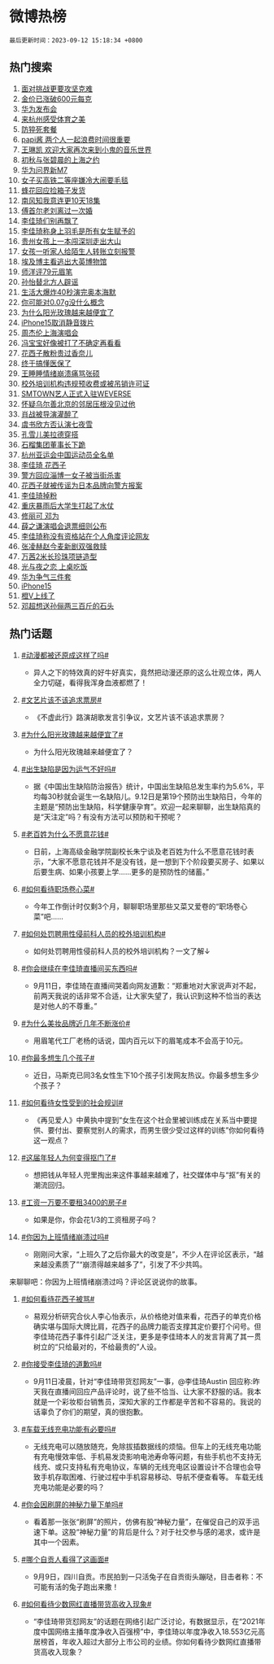 # 微博热榜

`最后更新时间：2023-09-12 15:18:34 +0800`

## 热门搜索

1. [面对挑战更要攻坚克难](https://m.weibo.cn/search?containerid=100103type%3D1%26t%3D10%26q%3D%23%E9%9D%A2%E5%AF%B9%E6%8C%91%E6%88%98%E6%9B%B4%E8%A6%81%E6%94%BB%E5%9D%9A%E5%85%8B%E9%9A%BE%23&stream_entry_id=51&isnewpage=1&extparam=seat%3D1%26dgr%3D0%26c_type%3D51%26cate%3D10103%26stream_entry_id%3D51%26pos%3D0%26filter_type%3Drealtimehot%26display_time%3D1694503113%26pre_seqid%3D169450311317306469176)
1. [金价已涨破600元每克](https://m.weibo.cn/search?containerid=100103type%3D1%26t%3D10%26q%3D%23%E9%87%91%E4%BB%B7%E5%B7%B2%E6%B6%A8%E7%A0%B4600%E5%85%83%E6%AF%8F%E5%85%8B%23&stream_entry_id=31&isnewpage=1&extparam=seat%3D1%26dgr%3D0%26pos%3D0%26band_rank%3D1%26stream_entry_id%3D31%26lcate%3D5001%26filter_type%3Drealtimehot%26c_type%3D31%26q%3D%2523%25E9%2587%2591%25E4%25BB%25B7%25E5%25B7%25B2%25E6%25B6%25A8%25E7%25A0%25B4600%25E5%2585%2583%25E6%25AF%258F%25E5%2585%258B%2523%26flag%3D1%26cate%3D5001%26realpos%3D1%26display_time%3D1694503113%26pre_seqid%3D169450311317306469176)
1. [华为发布会](https://m.weibo.cn/search?containerid=100103type%3D1%26t%3D10%26q%3D%E5%8D%8E%E4%B8%BA%E5%8F%91%E5%B8%83%E4%BC%9A&stream_entry_id=31&isnewpage=1&extparam=seat%3D1%26dgr%3D0%26pos%3D1%26band_rank%3D2%26stream_entry_id%3D31%26lcate%3D5001%26filter_type%3Drealtimehot%26c_type%3D31%26q%3D%25E5%258D%258E%25E4%25B8%25BA%25E5%258F%2591%25E5%25B8%2583%25E4%25BC%259A%26flag%3D1%26cate%3D5001%26realpos%3D2%26display_time%3D1694503113%26pre_seqid%3D169450311317306469176)
1. [来杭州感受体育之美](https://m.weibo.cn/search?containerid=100103type%3D1%26t%3D10%26q%3D%23%E6%9D%A5%E6%9D%AD%E5%B7%9E%E6%84%9F%E5%8F%97%E4%BD%93%E8%82%B2%E4%B9%8B%E7%BE%8E%23&stream_entry_id=31&isnewpage=1&extparam=seat%3D1%26dgr%3D0%26pos%3D2%26band_rank%3D3%26stream_entry_id%3D31%26lcate%3D5001%26filter_type%3Drealtimehot%26c_type%3D31%26q%3D%2523%25E6%259D%25A5%25E6%259D%25AD%25E5%25B7%259E%25E6%2584%259F%25E5%258F%2597%25E4%25BD%2593%25E8%2582%25B2%25E4%25B9%258B%25E7%25BE%258E%2523%26flag%3D0%26cate%3D5001%26realpos%3D3%26display_time%3D1694503113%26pre_seqid%3D169450311317306469176)
1. [防猝死套餐](https://m.weibo.cn/search?containerid=100103type%3D1%26t%3D10%26q%3D%E9%98%B2%E7%8C%9D%E6%AD%BB%E5%A5%97%E9%A4%90&stream_entry_id=31&isnewpage=1&extparam=seat%3D1%26dgr%3D0%26pos%3D3%26band_rank%3D4%26stream_entry_id%3D31%26lcate%3D5001%26filter_type%3Drealtimehot%26c_type%3D31%26q%3D%25E9%2598%25B2%25E7%258C%259D%25E6%25AD%25BB%25E5%25A5%2597%25E9%25A4%2590%26flag%3D16%26cate%3D5001%26realpos%3D4%26display_time%3D1694503113%26pre_seqid%3D169450311317306469176)
1. [papi酱 两个人一起浪费时间很重要](https://m.weibo.cn/search?containerid=100103type%3D1%26t%3D10%26q%3Dpapi%E9%85%B1+%E4%B8%A4%E4%B8%AA%E4%BA%BA%E4%B8%80%E8%B5%B7%E6%B5%AA%E8%B4%B9%E6%97%B6%E9%97%B4%E5%BE%88%E9%87%8D%E8%A6%81&stream_entry_id=31&isnewpage=1&extparam=seat%3D1%26dgr%3D0%26pos%3D4%26band_rank%3D5%26stream_entry_id%3D31%26lcate%3D5001%26filter_type%3Drealtimehot%26c_type%3D31%26q%3Dpapi%25E9%2585%25B1%2520%25E4%25B8%25A4%25E4%25B8%25AA%25E4%25BA%25BA%25E4%25B8%2580%25E8%25B5%25B7%25E6%25B5%25AA%25E8%25B4%25B9%25E6%2597%25B6%25E9%2597%25B4%25E5%25BE%2588%25E9%2587%258D%25E8%25A6%2581%26flag%3D1%26cate%3D5001%26realpos%3D5%26display_time%3D1694503113%26pre_seqid%3D169450311317306469176)
1. [王琳凯 欢迎大家再次来到小鬼的音乐世界](https://m.weibo.cn/search?containerid=100103type%3D1%26t%3D10%26q%3D%E7%8E%8B%E7%90%B3%E5%87%AF+%E6%AC%A2%E8%BF%8E%E5%A4%A7%E5%AE%B6%E5%86%8D%E6%AC%A1%E6%9D%A5%E5%88%B0%E5%B0%8F%E9%AC%BC%E7%9A%84%E9%9F%B3%E4%B9%90%E4%B8%96%E7%95%8C&stream_entry_id=31&isnewpage=1&extparam=seat%3D1%26dgr%3D0%26pos%3D5%26band_rank%3D6%26stream_entry_id%3D31%26lcate%3D5001%26filter_type%3Drealtimehot%26c_type%3D31%26q%3D%25E7%258E%258B%25E7%2590%25B3%25E5%2587%25AF%2520%25E6%25AC%25A2%25E8%25BF%258E%25E5%25A4%25A7%25E5%25AE%25B6%25E5%2586%258D%25E6%25AC%25A1%25E6%259D%25A5%25E5%2588%25B0%25E5%25B0%258F%25E9%25AC%25BC%25E7%259A%2584%25E9%259F%25B3%25E4%25B9%2590%25E4%25B8%2596%25E7%2595%258C%26flag%3D1%26cate%3D5001%26realpos%3D6%26display_time%3D1694503113%26pre_seqid%3D169450311317306469176)
1. [初秋与张碧晨的上海之约](https://m.weibo.cn/search?containerid=100103type%3D1%26t%3D10%26q%3D%23%E5%88%9D%E7%A7%8B%E4%B8%8E%E5%BC%A0%E7%A2%A7%E6%99%A8%E7%9A%84%E4%B8%8A%E6%B5%B7%E4%B9%8B%E7%BA%A6%23&stream_entry_id=31&isnewpage=1&extparam=seat%3D1%26dgr%3D0%26pos%3D6%26band_rank%3D7%26is_ad_pos%3D1%26stream_entry_id%3D31%26lcate%3D5001%26filter_type%3Drealtimehot%26c_type%3D31%26q%3D%2523%25E5%2588%259D%25E7%25A7%258B%25E4%25B8%258E%25E5%25BC%25A0%25E7%25A2%25A7%25E6%2599%25A8%25E7%259A%2584%25E4%25B8%258A%25E6%25B5%25B7%25E4%25B9%258B%25E7%25BA%25A6%2523%26cate%3D5001%26adid%3D203166%26display_time%3D1694503113%26pre_seqid%3D169450311317306469176)
1. [华为问界新M7](https://m.weibo.cn/search?containerid=100103type%3D1%26t%3D10%26q%3D%E5%8D%8E%E4%B8%BA%E9%97%AE%E7%95%8C%E6%96%B0M7&stream_entry_id=31&isnewpage=1&extparam=seat%3D1%26dgr%3D0%26pos%3D7%26band_rank%3D7%26stream_entry_id%3D31%26lcate%3D5001%26filter_type%3Drealtimehot%26c_type%3D31%26q%3D%25E5%258D%258E%25E4%25B8%25BA%25E9%2597%25AE%25E7%2595%258C%25E6%2596%25B0M7%26flag%3D1%26cate%3D5001%26realpos%3D7%26display_time%3D1694503113%26pre_seqid%3D169450311317306469176)
1. [女子买高铁二等座嫌冷大闹要毛毯](https://m.weibo.cn/search?containerid=100103type%3D1%26t%3D10%26q%3D%23%E5%A5%B3%E5%AD%90%E4%B9%B0%E9%AB%98%E9%93%81%E4%BA%8C%E7%AD%89%E5%BA%A7%E5%AB%8C%E5%86%B7%E5%A4%A7%E9%97%B9%E8%A6%81%E6%AF%9B%E6%AF%AF%23&stream_entry_id=31&isnewpage=1&extparam=seat%3D1%26dgr%3D0%26pos%3D8%26band_rank%3D8%26stream_entry_id%3D31%26lcate%3D5001%26filter_type%3Drealtimehot%26c_type%3D31%26q%3D%2523%25E5%25A5%25B3%25E5%25AD%2590%25E4%25B9%25B0%25E9%25AB%2598%25E9%2593%2581%25E4%25BA%258C%25E7%25AD%2589%25E5%25BA%25A7%25E5%25AB%258C%25E5%2586%25B7%25E5%25A4%25A7%25E9%2597%25B9%25E8%25A6%2581%25E6%25AF%259B%25E6%25AF%25AF%2523%26flag%3D0%26cate%3D5001%26realpos%3D8%26display_time%3D1694503113%26pre_seqid%3D169450311317306469176)
1. [蜂花回应捡箱子发货](https://m.weibo.cn/search?containerid=100103type%3D1%26t%3D10%26q%3D%23%E8%9C%82%E8%8A%B1%E5%9B%9E%E5%BA%94%E6%8D%A1%E7%AE%B1%E5%AD%90%E5%8F%91%E8%B4%A7%23&stream_entry_id=31&isnewpage=1&extparam=seat%3D1%26dgr%3D0%26pos%3D9%26band_rank%3D9%26stream_entry_id%3D31%26lcate%3D5001%26filter_type%3Drealtimehot%26c_type%3D31%26q%3D%2523%25E8%259C%2582%25E8%258A%25B1%25E5%259B%259E%25E5%25BA%2594%25E6%258D%25A1%25E7%25AE%25B1%25E5%25AD%2590%25E5%258F%2591%25E8%25B4%25A7%2523%26flag%3D0%26cate%3D5001%26realpos%3D9%26display_time%3D1694503113%26pre_seqid%3D169450311317306469176)
1. [南风知我意连更10天18集](https://m.weibo.cn/search?containerid=100103type%3D1%26t%3D10%26q%3D%23%E5%8D%97%E9%A3%8E%E7%9F%A5%E6%88%91%E6%84%8F%E8%BF%9E%E6%9B%B410%E5%A4%A918%E9%9B%86%23&stream_entry_id=31&isnewpage=1&extparam=seat%3D1%26dgr%3D0%26pos%3D10%26band_rank%3D10%26stream_entry_id%3D31%26lcate%3D5001%26filter_type%3Drealtimehot%26c_type%3D31%26q%3D%2523%25E5%258D%2597%25E9%25A3%258E%25E7%259F%25A5%25E6%2588%2591%25E6%2584%258F%25E8%25BF%259E%25E6%259B%25B410%25E5%25A4%25A918%25E9%259B%2586%2523%26flag%3D1%26cate%3D5001%26realpos%3D10%26display_time%3D1694503113%26pre_seqid%3D169450311317306469176)
1. [傅首尔老刘离过一次婚](https://m.weibo.cn/search?containerid=100103type%3D1%26t%3D10%26q%3D%23%E5%82%85%E9%A6%96%E5%B0%94%E8%80%81%E5%88%98%E7%A6%BB%E8%BF%87%E4%B8%80%E6%AC%A1%E5%A9%9A%23&stream_entry_id=31&isnewpage=1&extparam=seat%3D1%26dgr%3D0%26pos%3D11%26band_rank%3D11%26stream_entry_id%3D31%26lcate%3D5001%26filter_type%3Drealtimehot%26c_type%3D31%26q%3D%2523%25E5%2582%2585%25E9%25A6%2596%25E5%25B0%2594%25E8%2580%2581%25E5%2588%2598%25E7%25A6%25BB%25E8%25BF%2587%25E4%25B8%2580%25E6%25AC%25A1%25E5%25A9%259A%2523%26flag%3D2%26cate%3D5001%26realpos%3D11%26display_time%3D1694503113%26pre_seqid%3D169450311317306469176)
1. [李佳琦们别再飘了](https://m.weibo.cn/search?containerid=100103type%3D1%26t%3D10%26q%3D%23%E6%9D%8E%E4%BD%B3%E7%90%A6%E4%BB%AC%E5%88%AB%E5%86%8D%E9%A3%98%E4%BA%86%23&stream_entry_id=31&isnewpage=1&extparam=seat%3D1%26dgr%3D0%26pos%3D12%26band_rank%3D12%26stream_entry_id%3D31%26lcate%3D5001%26filter_type%3Drealtimehot%26c_type%3D31%26q%3D%2523%25E6%259D%258E%25E4%25BD%25B3%25E7%2590%25A6%25E4%25BB%25AC%25E5%2588%25AB%25E5%2586%258D%25E9%25A3%2598%25E4%25BA%2586%2523%26flag%3D2%26cate%3D5001%26realpos%3D12%26display_time%3D1694503113%26pre_seqid%3D169450311317306469176)
1. [李佳琦称身上羽毛是所有女生赋予的](https://m.weibo.cn/search?containerid=100103type%3D1%26t%3D10%26q%3D%23%E6%9D%8E%E4%BD%B3%E7%90%A6%E7%A7%B0%E8%BA%AB%E4%B8%8A%E7%BE%BD%E6%AF%9B%E6%98%AF%E6%89%80%E6%9C%89%E5%A5%B3%E7%94%9F%E8%B5%8B%E4%BA%88%E7%9A%84%23&stream_entry_id=31&isnewpage=1&extparam=seat%3D1%26dgr%3D0%26pos%3D13%26band_rank%3D13%26stream_entry_id%3D31%26lcate%3D5001%26filter_type%3Drealtimehot%26c_type%3D31%26q%3D%2523%25E6%259D%258E%25E4%25BD%25B3%25E7%2590%25A6%25E7%25A7%25B0%25E8%25BA%25AB%25E4%25B8%258A%25E7%25BE%25BD%25E6%25AF%259B%25E6%2598%25AF%25E6%2589%2580%25E6%259C%2589%25E5%25A5%25B3%25E7%2594%259F%25E8%25B5%258B%25E4%25BA%2588%25E7%259A%2584%2523%26flag%3D0%26cate%3D5001%26realpos%3D13%26display_time%3D1694503113%26pre_seqid%3D169450311317306469176)
1. [贵州女孩上一本闯深圳走出大山](https://m.weibo.cn/search?containerid=100103type%3D1%26t%3D10%26q%3D%23%E8%B4%B5%E5%B7%9E%E5%A5%B3%E5%AD%A9%E4%B8%8A%E4%B8%80%E6%9C%AC%E9%97%AF%E6%B7%B1%E5%9C%B3%E8%B5%B0%E5%87%BA%E5%A4%A7%E5%B1%B1%23&stream_entry_id=31&isnewpage=1&extparam=seat%3D1%26dgr%3D0%26pos%3D14%26band_rank%3D14%26stream_entry_id%3D31%26lcate%3D5001%26filter_type%3Drealtimehot%26c_type%3D31%26q%3D%2523%25E8%25B4%25B5%25E5%25B7%259E%25E5%25A5%25B3%25E5%25AD%25A9%25E4%25B8%258A%25E4%25B8%2580%25E6%259C%25AC%25E9%2597%25AF%25E6%25B7%25B1%25E5%259C%25B3%25E8%25B5%25B0%25E5%2587%25BA%25E5%25A4%25A7%25E5%25B1%25B1%2523%26flag%3D32768%26cate%3D5001%26realpos%3D14%26display_time%3D1694503113%26pre_seqid%3D169450311317306469176)
1. [女孩一听家人给陌生人转账立刻报警](https://m.weibo.cn/search?containerid=100103type%3D1%26t%3D10%26q%3D%23%E5%A5%B3%E5%AD%A9%E4%B8%80%E5%90%AC%E5%AE%B6%E4%BA%BA%E7%BB%99%E9%99%8C%E7%94%9F%E4%BA%BA%E8%BD%AC%E8%B4%A6%E7%AB%8B%E5%88%BB%E6%8A%A5%E8%AD%A6%23&stream_entry_id=31&isnewpage=1&extparam=seat%3D1%26dgr%3D0%26pos%3D15%26band_rank%3D15%26stream_entry_id%3D31%26lcate%3D5001%26filter_type%3Drealtimehot%26c_type%3D31%26q%3D%2523%25E5%25A5%25B3%25E5%25AD%25A9%25E4%25B8%2580%25E5%2590%25AC%25E5%25AE%25B6%25E4%25BA%25BA%25E7%25BB%2599%25E9%2599%258C%25E7%2594%259F%25E4%25BA%25BA%25E8%25BD%25AC%25E8%25B4%25A6%25E7%25AB%258B%25E5%2588%25BB%25E6%258A%25A5%25E8%25AD%25A6%2523%26flag%3D32768%26cate%3D5001%26realpos%3D15%26display_time%3D1694503113%26pre_seqid%3D169450311317306469176)
1. [埃及博主看逃出大英博物馆](https://m.weibo.cn/search?containerid=100103type%3D1%26t%3D10%26q%3D%E5%9F%83%E5%8F%8A%E5%8D%9A%E4%B8%BB%E7%9C%8B%E9%80%83%E5%87%BA%E5%A4%A7%E8%8B%B1%E5%8D%9A%E7%89%A9%E9%A6%86&stream_entry_id=31&isnewpage=1&extparam=seat%3D1%26dgr%3D0%26pos%3D16%26band_rank%3D16%26stream_entry_id%3D31%26lcate%3D5001%26filter_type%3Drealtimehot%26c_type%3D31%26q%3D%25E5%259F%2583%25E5%258F%258A%25E5%258D%259A%25E4%25B8%25BB%25E7%259C%258B%25E9%2580%2583%25E5%2587%25BA%25E5%25A4%25A7%25E8%258B%25B1%25E5%258D%259A%25E7%2589%25A9%25E9%25A6%2586%26flag%3D1%26cate%3D5001%26realpos%3D16%26display_time%3D1694503113%26pre_seqid%3D169450311317306469176)
1. [师洋评79元眉笔](https://m.weibo.cn/search?containerid=100103type%3D1%26t%3D10%26q%3D%23%E5%B8%88%E6%B4%8B%E8%AF%8479%E5%85%83%E7%9C%89%E7%AC%94%23&stream_entry_id=31&isnewpage=1&extparam=seat%3D1%26dgr%3D0%26pos%3D17%26band_rank%3D17%26stream_entry_id%3D31%26lcate%3D5001%26filter_type%3Drealtimehot%26c_type%3D31%26q%3D%2523%25E5%25B8%2588%25E6%25B4%258B%25E8%25AF%258479%25E5%2585%2583%25E7%259C%2589%25E7%25AC%2594%2523%26flag%3D0%26cate%3D5001%26realpos%3D17%26display_time%3D1694503113%26pre_seqid%3D169450311317306469176)
1. [孙怡替北方人辟谣](https://m.weibo.cn/search?containerid=100103type%3D1%26t%3D10%26q%3D%23%E5%AD%99%E6%80%A1%E6%9B%BF%E5%8C%97%E6%96%B9%E4%BA%BA%E8%BE%9F%E8%B0%A3%23&stream_entry_id=31&isnewpage=1&extparam=seat%3D1%26dgr%3D0%26pos%3D18%26band_rank%3D18%26stream_entry_id%3D31%26lcate%3D5001%26filter_type%3Drealtimehot%26c_type%3D31%26q%3D%2523%25E5%25AD%2599%25E6%2580%25A1%25E6%259B%25BF%25E5%258C%2597%25E6%2596%25B9%25E4%25BA%25BA%25E8%25BE%259F%25E8%25B0%25A3%2523%26flag%3D1%26cate%3D5001%26realpos%3D18%26display_time%3D1694503113%26pre_seqid%3D169450311317306469176)
1. [生活大爆炸40秒演完奥本海默](https://m.weibo.cn/search?containerid=100103type%3D1%26t%3D10%26q%3D%E7%94%9F%E6%B4%BB%E5%A4%A7%E7%88%86%E7%82%B840%E7%A7%92%E6%BC%94%E5%AE%8C%E5%A5%A5%E6%9C%AC%E6%B5%B7%E9%BB%98&stream_entry_id=31&isnewpage=1&extparam=seat%3D1%26dgr%3D0%26pos%3D19%26band_rank%3D19%26stream_entry_id%3D31%26lcate%3D5001%26filter_type%3Drealtimehot%26c_type%3D31%26q%3D%25E7%2594%259F%25E6%25B4%25BB%25E5%25A4%25A7%25E7%2588%2586%25E7%2582%25B840%25E7%25A7%2592%25E6%25BC%2594%25E5%25AE%258C%25E5%25A5%25A5%25E6%259C%25AC%25E6%25B5%25B7%25E9%25BB%2598%26flag%3D1%26cate%3D5001%26realpos%3D19%26display_time%3D1694503113%26pre_seqid%3D169450311317306469176)
1. [你可能对0.07g没什么概念](https://m.weibo.cn/search?containerid=100103type%3D1%26t%3D10%26q%3D%23%E4%BD%A0%E5%8F%AF%E8%83%BD%E5%AF%B90.07g%E6%B2%A1%E4%BB%80%E4%B9%88%E6%A6%82%E5%BF%B5%23&stream_entry_id=31&isnewpage=1&extparam=seat%3D1%26dgr%3D0%26pos%3D20%26band_rank%3D20%26stream_entry_id%3D31%26lcate%3D5001%26filter_type%3Drealtimehot%26c_type%3D31%26q%3D%2523%25E4%25BD%25A0%25E5%258F%25AF%25E8%2583%25BD%25E5%25AF%25B90.07g%25E6%25B2%25A1%25E4%25BB%2580%25E4%25B9%2588%25E6%25A6%2582%25E5%25BF%25B5%2523%26flag%3D0%26cate%3D5001%26realpos%3D20%26display_time%3D1694503113%26pre_seqid%3D169450311317306469176)
1. [为什么阳光玫瑰越来越便宜了](https://m.weibo.cn/search?containerid=100103type%3D1%26t%3D10%26q%3D%23%E4%B8%BA%E4%BB%80%E4%B9%88%E9%98%B3%E5%85%89%E7%8E%AB%E7%91%B0%E8%B6%8A%E6%9D%A5%E8%B6%8A%E4%BE%BF%E5%AE%9C%E4%BA%86%23&stream_entry_id=31&isnewpage=1&extparam=seat%3D1%26dgr%3D0%26pos%3D21%26band_rank%3D21%26stream_entry_id%3D31%26lcate%3D5001%26filter_type%3Drealtimehot%26c_type%3D31%26q%3D%2523%25E4%25B8%25BA%25E4%25BB%2580%25E4%25B9%2588%25E9%2598%25B3%25E5%2585%2589%25E7%258E%25AB%25E7%2591%25B0%25E8%25B6%258A%25E6%259D%25A5%25E8%25B6%258A%25E4%25BE%25BF%25E5%25AE%259C%25E4%25BA%2586%2523%26flag%3D0%26cate%3D5001%26realpos%3D21%26display_time%3D1694503113%26pre_seqid%3D169450311317306469176)
1. [iPhone15取消静音拨片](https://m.weibo.cn/search?containerid=100103type%3D1%26t%3D10%26q%3D%23iPhone15%E5%8F%96%E6%B6%88%E9%9D%99%E9%9F%B3%E6%8B%A8%E7%89%87%23&stream_entry_id=31&isnewpage=1&extparam=seat%3D1%26dgr%3D0%26pos%3D22%26band_rank%3D22%26stream_entry_id%3D31%26lcate%3D5001%26filter_type%3Drealtimehot%26c_type%3D31%26q%3D%2523iPhone15%25E5%258F%2596%25E6%25B6%2588%25E9%259D%2599%25E9%259F%25B3%25E6%258B%25A8%25E7%2589%2587%2523%26flag%3D0%26cate%3D5001%26realpos%3D22%26display_time%3D1694503113%26pre_seqid%3D169450311317306469176)
1. [周杰伦上海演唱会](https://m.weibo.cn/search?containerid=100103type%3D1%26t%3D10%26q%3D%23%E5%91%A8%E6%9D%B0%E4%BC%A6%E4%B8%8A%E6%B5%B7%E6%BC%94%E5%94%B1%E4%BC%9A%23&stream_entry_id=31&isnewpage=1&extparam=seat%3D1%26dgr%3D0%26pos%3D23%26band_rank%3D23%26stream_entry_id%3D31%26lcate%3D5001%26filter_type%3Drealtimehot%26c_type%3D31%26q%3D%2523%25E5%2591%25A8%25E6%259D%25B0%25E4%25BC%25A6%25E4%25B8%258A%25E6%25B5%25B7%25E6%25BC%2594%25E5%2594%25B1%25E4%25BC%259A%2523%26flag%3D1%26cate%3D5001%26realpos%3D23%26display_time%3D1694503113%26pre_seqid%3D169450311317306469176)
1. [冯宝宝好像被打了不确定再看看](https://m.weibo.cn/search?containerid=100103type%3D1%26t%3D10%26q%3D%23%E5%86%AF%E5%AE%9D%E5%AE%9D%E5%A5%BD%E5%83%8F%E8%A2%AB%E6%89%93%E4%BA%86%E4%B8%8D%E7%A1%AE%E5%AE%9A%E5%86%8D%E7%9C%8B%E7%9C%8B%23&stream_entry_id=31&isnewpage=1&extparam=seat%3D1%26dgr%3D0%26pos%3D24%26band_rank%3D24%26stream_entry_id%3D31%26lcate%3D5001%26filter_type%3Drealtimehot%26c_type%3D31%26q%3D%2523%25E5%2586%25AF%25E5%25AE%259D%25E5%25AE%259D%25E5%25A5%25BD%25E5%2583%258F%25E8%25A2%25AB%25E6%2589%2593%25E4%25BA%2586%25E4%25B8%258D%25E7%25A1%25AE%25E5%25AE%259A%25E5%2586%258D%25E7%259C%258B%25E7%259C%258B%2523%26flag%3D1%26cate%3D5001%26realpos%3D24%26display_time%3D1694503113%26pre_seqid%3D169450311317306469176)
1. [花西子散粉贵过香奈儿](https://m.weibo.cn/search?containerid=100103type%3D1%26t%3D10%26q%3D%23%E8%8A%B1%E8%A5%BF%E5%AD%90%E6%95%A3%E7%B2%89%E8%B4%B5%E8%BF%87%E9%A6%99%E5%A5%88%E5%84%BF%23&stream_entry_id=31&isnewpage=1&extparam=seat%3D1%26dgr%3D0%26pos%3D25%26band_rank%3D25%26stream_entry_id%3D31%26lcate%3D5001%26filter_type%3Drealtimehot%26c_type%3D31%26q%3D%2523%25E8%258A%25B1%25E8%25A5%25BF%25E5%25AD%2590%25E6%2595%25A3%25E7%25B2%2589%25E8%25B4%25B5%25E8%25BF%2587%25E9%25A6%2599%25E5%25A5%2588%25E5%2584%25BF%2523%26flag%3D0%26cate%3D5001%26realpos%3D25%26display_time%3D1694503113%26pre_seqid%3D169450311317306469176)
1. [终于搞懂医保了](https://m.weibo.cn/search?containerid=100103type%3D1%26t%3D10%26q%3D%23%E7%BB%88%E4%BA%8E%E6%90%9E%E6%87%82%E5%8C%BB%E4%BF%9D%E4%BA%86%23&stream_entry_id=31&isnewpage=1&extparam=seat%3D1%26dgr%3D0%26pos%3D26%26band_rank%3D26%26stream_entry_id%3D31%26lcate%3D5001%26filter_type%3Drealtimehot%26c_type%3D31%26q%3D%2523%25E7%25BB%2588%25E4%25BA%258E%25E6%2590%259E%25E6%2587%2582%25E5%258C%25BB%25E4%25BF%259D%25E4%25BA%2586%2523%26flag%3D0%26cate%3D5001%26realpos%3D26%26display_time%3D1694503113%26pre_seqid%3D169450311317306469176)
1. [王睡睡情绪崩溃痛骂张硕](https://m.weibo.cn/search?containerid=100103type%3D1%26t%3D10%26q%3D%23%E7%8E%8B%E7%9D%A1%E7%9D%A1%E6%83%85%E7%BB%AA%E5%B4%A9%E6%BA%83%E7%97%9B%E9%AA%82%E5%BC%A0%E7%A1%95%23&stream_entry_id=31&isnewpage=1&extparam=seat%3D1%26dgr%3D0%26pos%3D27%26band_rank%3D27%26stream_entry_id%3D31%26lcate%3D5001%26filter_type%3Drealtimehot%26c_type%3D31%26q%3D%2523%25E7%258E%258B%25E7%259D%25A1%25E7%259D%25A1%25E6%2583%2585%25E7%25BB%25AA%25E5%25B4%25A9%25E6%25BA%2583%25E7%2597%259B%25E9%25AA%2582%25E5%25BC%25A0%25E7%25A1%2595%2523%26flag%3D1%26cate%3D5001%26realpos%3D27%26display_time%3D1694503113%26pre_seqid%3D169450311317306469176)
1. [校外培训机构违规预收费或被吊销许可证](https://m.weibo.cn/search?containerid=100103type%3D1%26t%3D10%26q%3D%23%E6%A0%A1%E5%A4%96%E5%9F%B9%E8%AE%AD%E6%9C%BA%E6%9E%84%E8%BF%9D%E8%A7%84%E9%A2%84%E6%94%B6%E8%B4%B9%E6%88%96%E8%A2%AB%E5%90%8A%E9%94%80%E8%AE%B8%E5%8F%AF%E8%AF%81%23&stream_entry_id=31&isnewpage=1&extparam=seat%3D1%26dgr%3D0%26pos%3D28%26band_rank%3D28%26stream_entry_id%3D31%26lcate%3D5001%26filter_type%3Drealtimehot%26c_type%3D31%26q%3D%2523%25E6%25A0%25A1%25E5%25A4%2596%25E5%259F%25B9%25E8%25AE%25AD%25E6%259C%25BA%25E6%259E%2584%25E8%25BF%259D%25E8%25A7%2584%25E9%25A2%2584%25E6%2594%25B6%25E8%25B4%25B9%25E6%2588%2596%25E8%25A2%25AB%25E5%2590%258A%25E9%2594%2580%25E8%25AE%25B8%25E5%258F%25AF%25E8%25AF%2581%2523%26flag%3D0%26cate%3D5001%26realpos%3D28%26display_time%3D1694503113%26pre_seqid%3D169450311317306469176)
1. [SMTOWN艺人正式入驻WEVERSE](https://m.weibo.cn/search?containerid=100103type%3D1%26t%3D10%26q%3D%23SMTOWN%E8%89%BA%E4%BA%BA%E6%AD%A3%E5%BC%8F%E5%85%A5%E9%A9%BBWEVERSE%23&stream_entry_id=31&isnewpage=1&extparam=seat%3D1%26dgr%3D0%26pos%3D29%26band_rank%3D29%26stream_entry_id%3D31%26lcate%3D5001%26filter_type%3Drealtimehot%26c_type%3D31%26q%3D%2523SMTOWN%25E8%2589%25BA%25E4%25BA%25BA%25E6%25AD%25A3%25E5%25BC%258F%25E5%2585%25A5%25E9%25A9%25BBWEVERSE%2523%26flag%3D1%26cate%3D5001%26realpos%3D29%26display_time%3D1694503113%26pre_seqid%3D169450311317306469176)
1. [怀疑乌尔善北京的邻居压根没见过他](https://m.weibo.cn/search?containerid=100103type%3D1%26t%3D10%26q%3D%E6%80%80%E7%96%91%E4%B9%8C%E5%B0%94%E5%96%84%E5%8C%97%E4%BA%AC%E7%9A%84%E9%82%BB%E5%B1%85%E5%8E%8B%E6%A0%B9%E6%B2%A1%E8%A7%81%E8%BF%87%E4%BB%96&stream_entry_id=31&isnewpage=1&extparam=seat%3D1%26dgr%3D0%26pos%3D30%26band_rank%3D30%26stream_entry_id%3D31%26lcate%3D5001%26filter_type%3Drealtimehot%26c_type%3D31%26q%3D%25E6%2580%2580%25E7%2596%2591%25E4%25B9%258C%25E5%25B0%2594%25E5%2596%2584%25E5%258C%2597%25E4%25BA%25AC%25E7%259A%2584%25E9%2582%25BB%25E5%25B1%2585%25E5%258E%258B%25E6%25A0%25B9%25E6%25B2%25A1%25E8%25A7%2581%25E8%25BF%2587%25E4%25BB%2596%26flag%3D0%26cate%3D5001%26realpos%3D30%26display_time%3D1694503113%26pre_seqid%3D169450311317306469176)
1. [肖战被导演灌醉了](https://m.weibo.cn/search?containerid=100103type%3D1%26t%3D10%26q%3D%23%E8%82%96%E6%88%98%E8%A2%AB%E5%AF%BC%E6%BC%94%E7%81%8C%E9%86%89%E4%BA%86%23&stream_entry_id=31&isnewpage=1&extparam=seat%3D1%26dgr%3D0%26pos%3D31%26band_rank%3D31%26stream_entry_id%3D31%26lcate%3D5001%26filter_type%3Drealtimehot%26c_type%3D31%26q%3D%2523%25E8%2582%2596%25E6%2588%2598%25E8%25A2%25AB%25E5%25AF%25BC%25E6%25BC%2594%25E7%2581%258C%25E9%2586%2589%25E4%25BA%2586%2523%26flag%3D0%26cate%3D5001%26realpos%3D31%26display_time%3D1694503113%26pre_seqid%3D169450311317306469176)
1. [虞书欣方否认演七夜雪](https://m.weibo.cn/search?containerid=100103type%3D1%26t%3D10%26q%3D%23%E8%99%9E%E4%B9%A6%E6%AC%A3%E6%96%B9%E5%90%A6%E8%AE%A4%E6%BC%94%E4%B8%83%E5%A4%9C%E9%9B%AA%23&stream_entry_id=31&isnewpage=1&extparam=seat%3D1%26dgr%3D0%26pos%3D32%26band_rank%3D32%26stream_entry_id%3D31%26lcate%3D5001%26filter_type%3Drealtimehot%26c_type%3D31%26q%3D%2523%25E8%2599%259E%25E4%25B9%25A6%25E6%25AC%25A3%25E6%2596%25B9%25E5%2590%25A6%25E8%25AE%25A4%25E6%25BC%2594%25E4%25B8%2583%25E5%25A4%259C%25E9%259B%25AA%2523%26flag%3D1%26cate%3D5001%26realpos%3D32%26display_time%3D1694503113%26pre_seqid%3D169450311317306469176)
1. [孔雪儿美拉德穿搭](https://m.weibo.cn/search?containerid=100103type%3D1%26t%3D10%26q%3D%23%E5%AD%94%E9%9B%AA%E5%84%BF%E7%BE%8E%E6%8B%89%E5%BE%B7%E7%A9%BF%E6%90%AD%23&stream_entry_id=31&isnewpage=1&extparam=seat%3D1%26dgr%3D0%26pos%3D33%26band_rank%3D33%26stream_entry_id%3D31%26lcate%3D5001%26filter_type%3Drealtimehot%26c_type%3D31%26q%3D%2523%25E5%25AD%2594%25E9%259B%25AA%25E5%2584%25BF%25E7%25BE%258E%25E6%258B%2589%25E5%25BE%25B7%25E7%25A9%25BF%25E6%2590%25AD%2523%26flag%3D1%26cate%3D5001%26realpos%3D33%26display_time%3D1694503113%26pre_seqid%3D169450311317306469176)
1. [石榴集团董事长下跪](https://m.weibo.cn/search?containerid=100103type%3D1%26t%3D10%26q%3D%23%E7%9F%B3%E6%A6%B4%E9%9B%86%E5%9B%A2%E8%91%A3%E4%BA%8B%E9%95%BF%E4%B8%8B%E8%B7%AA%23&stream_entry_id=31&isnewpage=1&extparam=seat%3D1%26dgr%3D0%26pos%3D34%26band_rank%3D34%26stream_entry_id%3D31%26lcate%3D5001%26filter_type%3Drealtimehot%26c_type%3D31%26q%3D%2523%25E7%259F%25B3%25E6%25A6%25B4%25E9%259B%2586%25E5%259B%25A2%25E8%2591%25A3%25E4%25BA%258B%25E9%2595%25BF%25E4%25B8%258B%25E8%25B7%25AA%2523%26flag%3D0%26cate%3D5001%26realpos%3D34%26display_time%3D1694503113%26pre_seqid%3D169450311317306469176)
1. [杭州亚运会中国运动员全名单](https://m.weibo.cn/search?containerid=100103type%3D1%26t%3D10%26q%3D%23%E6%9D%AD%E5%B7%9E%E4%BA%9A%E8%BF%90%E4%BC%9A%E4%B8%AD%E5%9B%BD%E8%BF%90%E5%8A%A8%E5%91%98%E5%85%A8%E5%90%8D%E5%8D%95%23&stream_entry_id=31&isnewpage=1&extparam=seat%3D1%26dgr%3D0%26pos%3D35%26band_rank%3D35%26stream_entry_id%3D31%26lcate%3D5001%26filter_type%3Drealtimehot%26c_type%3D31%26q%3D%2523%25E6%259D%25AD%25E5%25B7%259E%25E4%25BA%259A%25E8%25BF%2590%25E4%25BC%259A%25E4%25B8%25AD%25E5%259B%25BD%25E8%25BF%2590%25E5%258A%25A8%25E5%2591%2598%25E5%2585%25A8%25E5%2590%258D%25E5%258D%2595%2523%26flag%3D1%26cate%3D5001%26realpos%3D35%26display_time%3D1694503113%26pre_seqid%3D169450311317306469176)
1. [李佳琦 花西子](https://m.weibo.cn/search?containerid=100103type%3D1%26t%3D10%26q%3D%E6%9D%8E%E4%BD%B3%E7%90%A6+%E8%8A%B1%E8%A5%BF%E5%AD%90&stream_entry_id=31&isnewpage=1&extparam=seat%3D1%26dgr%3D0%26pos%3D36%26band_rank%3D36%26stream_entry_id%3D31%26lcate%3D5001%26filter_type%3Drealtimehot%26c_type%3D31%26q%3D%25E6%259D%258E%25E4%25BD%25B3%25E7%2590%25A6%2520%25E8%258A%25B1%25E8%25A5%25BF%25E5%25AD%2590%26flag%3D0%26cate%3D5001%26realpos%3D36%26display_time%3D1694503113%26pre_seqid%3D169450311317306469176)
1. [警方回应淄博一女子被当街杀害](https://m.weibo.cn/search?containerid=100103type%3D1%26t%3D10%26q%3D%23%E8%AD%A6%E6%96%B9%E5%9B%9E%E5%BA%94%E6%B7%84%E5%8D%9A%E4%B8%80%E5%A5%B3%E5%AD%90%E8%A2%AB%E5%BD%93%E8%A1%97%E6%9D%80%E5%AE%B3%23&stream_entry_id=31&isnewpage=1&extparam=seat%3D1%26dgr%3D0%26pos%3D37%26band_rank%3D37%26stream_entry_id%3D31%26lcate%3D5001%26filter_type%3Drealtimehot%26c_type%3D31%26q%3D%2523%25E8%25AD%25A6%25E6%2596%25B9%25E5%259B%259E%25E5%25BA%2594%25E6%25B7%2584%25E5%258D%259A%25E4%25B8%2580%25E5%25A5%25B3%25E5%25AD%2590%25E8%25A2%25AB%25E5%25BD%2593%25E8%25A1%2597%25E6%259D%2580%25E5%25AE%25B3%2523%26flag%3D0%26cate%3D5001%26realpos%3D37%26display_time%3D1694503113%26pre_seqid%3D169450311317306469176)
1. [花西子就被传谣为日本品牌向警方报案](https://m.weibo.cn/search?containerid=100103type%3D1%26t%3D10%26q%3D%23%E8%8A%B1%E8%A5%BF%E5%AD%90%E5%B0%B1%E8%A2%AB%E4%BC%A0%E8%B0%A3%E4%B8%BA%E6%97%A5%E6%9C%AC%E5%93%81%E7%89%8C%E5%90%91%E8%AD%A6%E6%96%B9%E6%8A%A5%E6%A1%88%23&stream_entry_id=31&isnewpage=1&extparam=seat%3D1%26dgr%3D0%26pos%3D38%26band_rank%3D38%26stream_entry_id%3D31%26lcate%3D5001%26filter_type%3Drealtimehot%26c_type%3D31%26q%3D%2523%25E8%258A%25B1%25E8%25A5%25BF%25E5%25AD%2590%25E5%25B0%25B1%25E8%25A2%25AB%25E4%25BC%25A0%25E8%25B0%25A3%25E4%25B8%25BA%25E6%2597%25A5%25E6%259C%25AC%25E5%2593%2581%25E7%2589%258C%25E5%2590%2591%25E8%25AD%25A6%25E6%2596%25B9%25E6%258A%25A5%25E6%25A1%2588%2523%26flag%3D0%26cate%3D5001%26realpos%3D38%26display_time%3D1694503113%26pre_seqid%3D169450311317306469176)
1. [李佳琦掉粉](https://m.weibo.cn/search?containerid=100103type%3D1%26t%3D10%26q%3D%E6%9D%8E%E4%BD%B3%E7%90%A6%E6%8E%89%E7%B2%89&stream_entry_id=31&isnewpage=1&extparam=seat%3D1%26dgr%3D0%26pos%3D39%26band_rank%3D39%26stream_entry_id%3D31%26lcate%3D5001%26filter_type%3Drealtimehot%26c_type%3D31%26q%3D%25E6%259D%258E%25E4%25BD%25B3%25E7%2590%25A6%25E6%258E%2589%25E7%25B2%2589%26flag%3D0%26cate%3D5001%26realpos%3D39%26display_time%3D1694503113%26pre_seqid%3D169450311317306469176)
1. [重庆暴雨后大学生打起了水仗](https://m.weibo.cn/search?containerid=100103type%3D1%26t%3D10%26q%3D%23%E9%87%8D%E5%BA%86%E6%9A%B4%E9%9B%A8%E5%90%8E%E5%A4%A7%E5%AD%A6%E7%94%9F%E6%89%93%E8%B5%B7%E4%BA%86%E6%B0%B4%E4%BB%97%23&stream_entry_id=31&isnewpage=1&extparam=seat%3D1%26dgr%3D0%26pos%3D40%26band_rank%3D40%26stream_entry_id%3D31%26lcate%3D5001%26filter_type%3Drealtimehot%26c_type%3D31%26q%3D%2523%25E9%2587%258D%25E5%25BA%2586%25E6%259A%25B4%25E9%259B%25A8%25E5%2590%258E%25E5%25A4%25A7%25E5%25AD%25A6%25E7%2594%259F%25E6%2589%2593%25E8%25B5%25B7%25E4%25BA%2586%25E6%25B0%25B4%25E4%25BB%2597%2523%26flag%3D32768%26cate%3D5001%26realpos%3D40%26display_time%3D1694503113%26pre_seqid%3D169450311317306469176)
1. [修丽可 邓为](https://m.weibo.cn/search?containerid=100103type%3D1%26t%3D10%26q%3D%E4%BF%AE%E4%B8%BD%E5%8F%AF+%E9%82%93%E4%B8%BA&stream_entry_id=31&isnewpage=1&extparam=seat%3D1%26dgr%3D0%26pos%3D41%26band_rank%3D41%26stream_entry_id%3D31%26lcate%3D5001%26filter_type%3Drealtimehot%26c_type%3D31%26q%3D%25E4%25BF%25AE%25E4%25B8%25BD%25E5%258F%25AF%2520%25E9%2582%2593%25E4%25B8%25BA%26flag%3D0%26cate%3D5001%26realpos%3D41%26display_time%3D1694503113%26pre_seqid%3D169450311317306469176)
1. [薛之谦演唱会退票细则公布](https://m.weibo.cn/search?containerid=100103type%3D1%26t%3D10%26q%3D%23%E8%96%9B%E4%B9%8B%E8%B0%A6%E6%BC%94%E5%94%B1%E4%BC%9A%E9%80%80%E7%A5%A8%E7%BB%86%E5%88%99%E5%85%AC%E5%B8%83%23&stream_entry_id=31&isnewpage=1&extparam=seat%3D1%26dgr%3D0%26pos%3D42%26band_rank%3D42%26stream_entry_id%3D31%26lcate%3D5001%26filter_type%3Drealtimehot%26c_type%3D31%26q%3D%2523%25E8%2596%259B%25E4%25B9%258B%25E8%25B0%25A6%25E6%25BC%2594%25E5%2594%25B1%25E4%25BC%259A%25E9%2580%2580%25E7%25A5%25A8%25E7%25BB%2586%25E5%2588%2599%25E5%2585%25AC%25E5%25B8%2583%2523%26flag%3D0%26cate%3D5001%26realpos%3D42%26display_time%3D1694503113%26pre_seqid%3D169450311317306469176)
1. [李佳琦称没有资格站在个人角度评论网友](https://m.weibo.cn/search?containerid=100103type%3D1%26t%3D10%26q%3D%23%E6%9D%8E%E4%BD%B3%E7%90%A6%E7%A7%B0%E6%B2%A1%E6%9C%89%E8%B5%84%E6%A0%BC%E7%AB%99%E5%9C%A8%E4%B8%AA%E4%BA%BA%E8%A7%92%E5%BA%A6%E8%AF%84%E8%AE%BA%E7%BD%91%E5%8F%8B%23&stream_entry_id=31&isnewpage=1&extparam=seat%3D1%26dgr%3D0%26pos%3D43%26band_rank%3D43%26stream_entry_id%3D31%26lcate%3D5001%26filter_type%3Drealtimehot%26c_type%3D31%26q%3D%2523%25E6%259D%258E%25E4%25BD%25B3%25E7%2590%25A6%25E7%25A7%25B0%25E6%25B2%25A1%25E6%259C%2589%25E8%25B5%2584%25E6%25A0%25BC%25E7%25AB%2599%25E5%259C%25A8%25E4%25B8%25AA%25E4%25BA%25BA%25E8%25A7%2592%25E5%25BA%25A6%25E8%25AF%2584%25E8%25AE%25BA%25E7%25BD%2591%25E5%258F%258B%2523%26flag%3D0%26cate%3D5001%26realpos%3D43%26display_time%3D1694503113%26pre_seqid%3D169450311317306469176)
1. [张凌赫赵今麦新剧双强救赎](https://m.weibo.cn/search?containerid=100103type%3D1%26t%3D10%26q%3D%23%E5%BC%A0%E5%87%8C%E8%B5%AB%E8%B5%B5%E4%BB%8A%E9%BA%A6%E6%96%B0%E5%89%A7%E5%8F%8C%E5%BC%BA%E6%95%91%E8%B5%8E%23&stream_entry_id=31&isnewpage=1&extparam=seat%3D1%26dgr%3D0%26pos%3D44%26band_rank%3D44%26stream_entry_id%3D31%26lcate%3D5001%26filter_type%3Drealtimehot%26c_type%3D31%26q%3D%2523%25E5%25BC%25A0%25E5%2587%258C%25E8%25B5%25AB%25E8%25B5%25B5%25E4%25BB%258A%25E9%25BA%25A6%25E6%2596%25B0%25E5%2589%25A7%25E5%258F%258C%25E5%25BC%25BA%25E6%2595%2591%25E8%25B5%258E%2523%26flag%3D0%26cate%3D5001%26realpos%3D44%26display_time%3D1694503113%26pre_seqid%3D169450311317306469176)
1. [万茜2米长珍珠项链造型](https://m.weibo.cn/search?containerid=100103type%3D1%26t%3D10%26q%3D%23%E4%B8%87%E8%8C%9C2%E7%B1%B3%E9%95%BF%E7%8F%8D%E7%8F%A0%E9%A1%B9%E9%93%BE%E9%80%A0%E5%9E%8B%23&stream_entry_id=31&isnewpage=1&extparam=seat%3D1%26dgr%3D0%26pos%3D45%26band_rank%3D45%26stream_entry_id%3D31%26lcate%3D5001%26filter_type%3Drealtimehot%26c_type%3D31%26q%3D%2523%25E4%25B8%2587%25E8%258C%259C2%25E7%25B1%25B3%25E9%2595%25BF%25E7%258F%258D%25E7%258F%25A0%25E9%25A1%25B9%25E9%2593%25BE%25E9%2580%25A0%25E5%259E%258B%2523%26flag%3D0%26cate%3D5001%26realpos%3D45%26display_time%3D1694503113%26pre_seqid%3D169450311317306469176)
1. [光与夜之恋 上桌吃饭](https://m.weibo.cn/search?containerid=100103type%3D1%26t%3D10%26q%3D%E5%85%89%E4%B8%8E%E5%A4%9C%E4%B9%8B%E6%81%8B+%E4%B8%8A%E6%A1%8C%E5%90%83%E9%A5%AD&stream_entry_id=31&isnewpage=1&extparam=seat%3D1%26dgr%3D0%26pos%3D46%26band_rank%3D46%26stream_entry_id%3D31%26lcate%3D5001%26filter_type%3Drealtimehot%26c_type%3D31%26q%3D%25E5%2585%2589%25E4%25B8%258E%25E5%25A4%259C%25E4%25B9%258B%25E6%2581%258B%2520%25E4%25B8%258A%25E6%25A1%258C%25E5%2590%2583%25E9%25A5%25AD%26flag%3D1%26cate%3D5001%26realpos%3D46%26display_time%3D1694503113%26pre_seqid%3D169450311317306469176)
1. [华为争气三件套](https://m.weibo.cn/search?containerid=100103type%3D1%26t%3D10%26q%3D%23%E5%8D%8E%E4%B8%BA%E4%BA%89%E6%B0%94%E4%B8%89%E4%BB%B6%E5%A5%97%23&stream_entry_id=31&isnewpage=1&extparam=seat%3D1%26dgr%3D0%26pos%3D47%26band_rank%3D47%26stream_entry_id%3D31%26lcate%3D5001%26filter_type%3Drealtimehot%26c_type%3D31%26q%3D%2523%25E5%258D%258E%25E4%25B8%25BA%25E4%25BA%2589%25E6%25B0%2594%25E4%25B8%2589%25E4%25BB%25B6%25E5%25A5%2597%2523%26flag%3D0%26cate%3D5001%26realpos%3D47%26display_time%3D1694503113%26pre_seqid%3D169450311317306469176)
1. [iPhone15](https://m.weibo.cn/search?containerid=100103type%3D1%26t%3D10%26q%3D%23iPhone15%23&stream_entry_id=31&isnewpage=1&extparam=seat%3D1%26dgr%3D0%26pos%3D48%26band_rank%3D48%26stream_entry_id%3D31%26lcate%3D5001%26filter_type%3Drealtimehot%26c_type%3D31%26q%3D%2523iPhone15%2523%26flag%3D0%26cate%3D5001%26realpos%3D48%26display_time%3D1694503113%26pre_seqid%3D169450311317306469176)
1. [橙V上线了](https://m.weibo.cn/search?containerid=100103type%3D1%26t%3D10%26q%3D%23%E6%A9%99V%E4%B8%8A%E7%BA%BF%E4%BA%86%23&stream_entry_id=31&isnewpage=1&extparam=seat%3D1%26dgr%3D0%26pos%3D49%26band_rank%3D49%26stream_entry_id%3D31%26lcate%3D5001%26filter_type%3Drealtimehot%26c_type%3D31%26q%3D%2523%25E6%25A9%2599V%25E4%25B8%258A%25E7%25BA%25BF%25E4%25BA%2586%2523%26flag%3D1%26cate%3D5001%26realpos%3D49%26display_time%3D1694503113%26pre_seqid%3D169450311317306469176)
1. [邓超想送孙俪两三百斤的石头](https://m.weibo.cn/search?containerid=100103type%3D1%26t%3D10%26q%3D%23%E9%82%93%E8%B6%85%E6%83%B3%E9%80%81%E5%AD%99%E4%BF%AA%E4%B8%A4%E4%B8%89%E7%99%BE%E6%96%A4%E7%9A%84%E7%9F%B3%E5%A4%B4%23&stream_entry_id=31&isnewpage=1&extparam=seat%3D1%26dgr%3D0%26pos%3D50%26band_rank%3D50%26stream_entry_id%3D31%26lcate%3D5001%26filter_type%3Drealtimehot%26c_type%3D31%26q%3D%2523%25E9%2582%2593%25E8%25B6%2585%25E6%2583%25B3%25E9%2580%2581%25E5%25AD%2599%25E4%25BF%25AA%25E4%25B8%25A4%25E4%25B8%2589%25E7%2599%25BE%25E6%2596%25A4%25E7%259A%2584%25E7%259F%25B3%25E5%25A4%25B4%2523%26flag%3D0%26cate%3D5001%26realpos%3D50%26display_time%3D1694503113%26pre_seqid%3D169450311317306469176)

## 热门话题

1. [#动漫都被还原成这样了吗#](https://m.weibo.cn/search?containerid=231522type%3D1%26t%3D10%26q%3D%23%E5%8A%A8%E6%BC%AB%E9%83%BD%E8%A2%AB%E8%BF%98%E5%8E%9F%E6%88%90%E8%BF%99%E6%A0%B7%E4%BA%86%E5%90%97%23&stream_entry_id=128&isnewpage=1&extparam=seat%3D1%26pos%3D1-0-0%26unitid%3D1694482639636%26cate%3D5004%26dgr%3D0%26c_type%3D128%26lcate%3D5004%26display_time%3D1694503114%26pre_seqid%3D169450311407808172153)
    - 异人之下的特效真的好牛好真实，竟然把动漫还原的这么壮观立体，两人全力切磋，看得我浑身血液都燃了！

1. [#文艺片该不该追求票房#](https://m.weibo.cn/search?containerid=231522type%3D1%26t%3D10%26q%3D%23%E6%96%87%E8%89%BA%E7%89%87%E8%AF%A5%E4%B8%8D%E8%AF%A5%E8%BF%BD%E6%B1%82%E7%A5%A8%E6%88%BF%23&stream_entry_id=128&isnewpage=1&extparam=seat%3D1%26pos%3D1-0-1%26unitid%3D1694487168663%26cate%3D5004%26dgr%3D0%26c_type%3D128%26lcate%3D5004%26display_time%3D1694503114%26pre_seqid%3D169450311407808172153)
    - 《不虚此行》路演胡歌发言引争议，文艺片该不该追求票房？

1. [#为什么阳光玫瑰越来越便宜了#](https://m.weibo.cn/search?containerid=231522type%3D1%26t%3D10%26q%3D%23%E4%B8%BA%E4%BB%80%E4%B9%88%E9%98%B3%E5%85%89%E7%8E%AB%E7%91%B0%E8%B6%8A%E6%9D%A5%E8%B6%8A%E4%BE%BF%E5%AE%9C%E4%BA%86%23&stream_entry_id=128&isnewpage=1&extparam=seat%3D1%26pos%3D1-0-2%26unitid%3D1694490445050%26cate%3D5004%26dgr%3D0%26c_type%3D128%26lcate%3D5004%26display_time%3D1694503114%26pre_seqid%3D169450311407808172153)
    - 为什么阳光玫瑰越来越便宜了？

1. [#出生缺陷是因为运气不好吗#](https://m.weibo.cn/search?containerid=231522type%3D1%26t%3D10%26q%3D%23%E5%87%BA%E7%94%9F%E7%BC%BA%E9%99%B7%E6%98%AF%E5%9B%A0%E4%B8%BA%E8%BF%90%E6%B0%94%E4%B8%8D%E5%A5%BD%E5%90%97%23&stream_entry_id=128&isnewpage=1&extparam=seat%3D1%26pos%3D1-0-3%26unitid%3D1694498585597%26cate%3D5004%26dgr%3D0%26c_type%3D128%26lcate%3D5004%26display_time%3D1694503114%26pre_seqid%3D169450311407808172153)
    - 据《中国出生缺陷防治报告》统计，中国出生缺陷总发生率约为5.6%，平均每30秒就会诞生一名缺陷儿。9.12日是第19个预防出生缺陷日，今年的主题是“预防出生缺陷，科学健康孕育”。欢迎一起来聊聊，出生缺陷真的是“天注定”吗？有没有方法可以预防和干预呢？

1. [#老百姓为什么不愿意花钱#](https://m.weibo.cn/search?containerid=231522type%3D1%26t%3D10%26q%3D%23%E8%80%81%E7%99%BE%E5%A7%93%E4%B8%BA%E4%BB%80%E4%B9%88%E4%B8%8D%E6%84%BF%E6%84%8F%E8%8A%B1%E9%92%B1%23&stream_entry_id=128&isnewpage=1&extparam=seat%3D1%26pos%3D1-0-4%26unitid%3D1694482937964%26cate%3D5004%26dgr%3D0%26c_type%3D128%26lcate%3D5004%26display_time%3D1694503114%26pre_seqid%3D169450311407808172153)
    - 日前，上海高级金融学院副校长朱宁谈及老百姓为什么不愿意花钱时表示，“大家不愿意花钱并不是没有钱，是一想到下个阶段要买房子、如果以后要生病、如果小孩要上学……更多的是预防性的储蓄。”

1. [#如何看待职场卷心菜#](https://m.weibo.cn/search?containerid=231522type%3D1%26t%3D10%26q%3D%23%E5%A6%82%E4%BD%95%E7%9C%8B%E5%BE%85%E8%81%8C%E5%9C%BA%E5%8D%B7%E5%BF%83%E8%8F%9C%23&stream_entry_id=128&isnewpage=1&extparam=seat%3D1%26pos%3D1-0-5%26unitid%3D1694488350831%26cate%3D5004%26dgr%3D0%26c_type%3D128%26lcate%3D5004%26display_time%3D1694503114%26pre_seqid%3D169450311407808172153)
    - 今年工作倒计时仅剩3个月，聊聊职场里那些又菜又爱卷的“职场卷心菜”吧......

1. [#如何处罚聘用性侵前科人员的校外培训机构#](https://m.weibo.cn/search?containerid=231522type%3D1%26t%3D10%26q%3D%23%E5%A6%82%E4%BD%95%E5%A4%84%E7%BD%9A%E8%81%98%E7%94%A8%E6%80%A7%E4%BE%B5%E5%89%8D%E7%A7%91%E4%BA%BA%E5%91%98%E7%9A%84%E6%A0%A1%E5%A4%96%E5%9F%B9%E8%AE%AD%E6%9C%BA%E6%9E%84%23&stream_entry_id=128&isnewpage=1&extparam=seat%3D1%26pos%3D1-0-6%26unitid%3D1694495572752%26cate%3D5004%26dgr%3D0%26c_type%3D128%26lcate%3D5004%26display_time%3D1694503114%26pre_seqid%3D169450311407808172153)
    - 如何处罚聘用性侵前科人员的校外培训机构？一文了解↓

1. [#你会继续在李佳琦直播间买东西吗#](https://m.weibo.cn/search?containerid=231522type%3D1%26t%3D10%26q%3D%23%E4%BD%A0%E4%BC%9A%E7%BB%A7%E7%BB%AD%E5%9C%A8%E6%9D%8E%E4%BD%B3%E7%90%A6%E7%9B%B4%E6%92%AD%E9%97%B4%E4%B9%B0%E4%B8%9C%E8%A5%BF%E5%90%97%23&stream_entry_id=128&isnewpage=1&extparam=seat%3D1%26pos%3D1-0-7%26unitid%3D1694483540625%26cate%3D5004%26dgr%3D0%26c_type%3D128%26lcate%3D5004%26display_time%3D1694503114%26pre_seqid%3D169450311407808172153)
    - 9月11日，李佳琦在直播间哭着向网友道歉：“郑重地对大家说声对不起，前两天我说的话非常不合适，让大家失望了，我认识到这种不恰当的表达是对他人的不尊重。”

1. [#为什么美妆品牌近几年不断涨价#](https://m.weibo.cn/search?containerid=231522type%3D1%26t%3D10%26q%3D%23%E4%B8%BA%E4%BB%80%E4%B9%88%E7%BE%8E%E5%A6%86%E5%93%81%E7%89%8C%E8%BF%91%E5%87%A0%E5%B9%B4%E4%B8%8D%E6%96%AD%E6%B6%A8%E4%BB%B7%23&stream_entry_id=128&isnewpage=1&extparam=seat%3D1%26pos%3D1-0-8%26unitid%3D1694494360471%26cate%3D5004%26dgr%3D0%26c_type%3D128%26lcate%3D5004%26display_time%3D1694503114%26pre_seqid%3D169450311407808172153)
    - 用眉笔代工厂老杨的话说，国内百元以下的眉笔成本不会高于10元。

1. [#你最多想生几个孩子#](https://m.weibo.cn/search?containerid=231522type%3D1%26t%3D10%26q%3D%23%E4%BD%A0%E6%9C%80%E5%A4%9A%E6%83%B3%E7%94%9F%E5%87%A0%E4%B8%AA%E5%AD%A9%E5%AD%90%23&stream_entry_id=128&isnewpage=1&extparam=seat%3D1%26pos%3D1-0-9%26unitid%3D1694490453568%26cate%3D5004%26dgr%3D0%26c_type%3D128%26lcate%3D5004%26display_time%3D1694503114%26pre_seqid%3D169450311407808172153)
    - 近日，马斯克已同3名女性生下10个孩子引发网友热议。你最多想生多少个孩子？

1. [#如何看待女性受到的社会规训#](https://m.weibo.cn/search?containerid=231522type%3D1%26t%3D10%26q%3D%23%E5%A6%82%E4%BD%95%E7%9C%8B%E5%BE%85%E5%A5%B3%E6%80%A7%E5%8F%97%E5%88%B0%E7%9A%84%E7%A4%BE%E4%BC%9A%E8%A7%84%E8%AE%AD%23&stream_entry_id=128&isnewpage=1&extparam=seat%3D1%26pos%3D1-0-10%26unitid%3D1694502158945%26cate%3D5004%26dgr%3D0%26c_type%3D128%26lcate%3D5004%26display_time%3D1694503114%26pre_seqid%3D169450311407808172153)
    - 《再见爱人》中黄执中提到“女生在这个社会里被训练成在关系当中要提供、要付出、要察觉别人的需求，而男生很少受过这样的训练”你如何看待这一观点？

1. [#这届年轻人为何变得抠门了#](https://m.weibo.cn/search?containerid=231522type%3D1%26t%3D10%26q%3D%23%E8%BF%99%E5%B1%8A%E5%B9%B4%E8%BD%BB%E4%BA%BA%E4%B8%BA%E4%BD%95%E5%8F%98%E5%BE%97%E6%8A%A0%E9%97%A8%E4%BA%86%23&stream_entry_id=128&isnewpage=1&extparam=seat%3D1%26pos%3D1-0-11%26unitid%3D1694346725465%26cate%3D5004%26dgr%3D0%26c_type%3D128%26lcate%3D5004%26display_time%3D1694503114%26pre_seqid%3D169450311407808172153)
    - 想把钱从年轻人兜里掏出来这件事越来越难了，社交媒体中与“抠”有关的潮流回归。

1. [#工资一万要不要租3400的房子#](https://m.weibo.cn/search?containerid=231522type%3D1%26t%3D10%26q%3D%23%E5%B7%A5%E8%B5%84%E4%B8%80%E4%B8%87%E8%A6%81%E4%B8%8D%E8%A6%81%E7%A7%9F3400%E7%9A%84%E6%88%BF%E5%AD%90%23&stream_entry_id=128&isnewpage=1&extparam=seat%3D1%26pos%3D1-0-12%26unitid%3D1694419021815%26cate%3D5004%26dgr%3D0%26c_type%3D128%26lcate%3D5004%26display_time%3D1694503114%26pre_seqid%3D169450311407808172153)
    - 如果是你，你会花1/3的工资租房子吗？

1. [#你因为上班情绪崩溃过吗#](https://m.weibo.cn/search?containerid=231522type%3D1%26t%3D10%26q%3D%23%E4%BD%A0%E5%9B%A0%E4%B8%BA%E4%B8%8A%E7%8F%AD%E6%83%85%E7%BB%AA%E5%B4%A9%E6%BA%83%E8%BF%87%E5%90%97%23&stream_entry_id=128&isnewpage=1&extparam=seat%3D1%26pos%3D1-0-13%26unitid%3D1694488045734%26cate%3D5004%26dgr%3D0%26c_type%3D128%26lcate%3D5004%26display_time%3D1694503114%26pre_seqid%3D169450311407808172153)
    - 刚刚问大家，“上班久了之后你最大的改变是”，不少人在评论区表示，“越来越没素质了”“崩溃得越来越多了”，引发了不少共鸣。

来聊聊吧：你因为上班情绪崩溃过吗？评论区说说你的故事。

1. [#如何看待花西子被骂#](https://m.weibo.cn/search?containerid=231522type%3D1%26t%3D10%26q%3D%23%E5%A6%82%E4%BD%95%E7%9C%8B%E5%BE%85%E8%8A%B1%E8%A5%BF%E5%AD%90%E8%A2%AB%E9%AA%82%23&stream_entry_id=128&isnewpage=1&extparam=seat%3D1%26pos%3D1-0-14%26unitid%3D1694487459810%26cate%3D5004%26dgr%3D0%26c_type%3D128%26lcate%3D5004%26display_time%3D1694503114%26pre_seqid%3D169450311407808172153)
    - 易观分析研究合伙人李心怡表示，从价格绝对值来看，花西子的单克价格确实堪与国际大牌比肩，花西子的品牌力能否支撑其定价要打个问号。但李佳琦花西子事件引起广泛关注，更多是李佳琦本人的发言背离了其一贯树立的“只给最对的，不给最贵的”人设。

1. [#你接受李佳琦的道歉吗#](https://m.weibo.cn/search?containerid=231522type%3D1%26t%3D10%26q%3D%23%E4%BD%A0%E6%8E%A5%E5%8F%97%E6%9D%8E%E4%BD%B3%E7%90%A6%E7%9A%84%E9%81%93%E6%AD%89%E5%90%97%23&stream_entry_id=128&isnewpage=1&extparam=seat%3D1%26pos%3D1-0-15%26unitid%3D1694390819952%26cate%3D5004%26dgr%3D0%26c_type%3D128%26lcate%3D5004%26display_time%3D1694503114%26pre_seqid%3D169450311407808172153)
    - 9月11日凌晨，针对“李佳琦带货怼网友”一事，@李佳琦Austin 回应称:昨天我在直播间回应产品评论时，说了些不恰当、让大家不舒服的话。我本就是一个彩妆柜台销售员，深知大家的工作都是辛苦和不容易的。我说的话辜负了你们的期望，真的很抱歉。

1. [#车载无线充电功能有必要吗#](https://m.weibo.cn/search?containerid=231522type%3D1%26t%3D10%26q%3D%23%E8%BD%A6%E8%BD%BD%E6%97%A0%E7%BA%BF%E5%85%85%E7%94%B5%E5%8A%9F%E8%83%BD%E6%9C%89%E5%BF%85%E8%A6%81%E5%90%97%23&stream_entry_id=128&isnewpage=1&extparam=seat%3D1%26pos%3D1-0-16%26unitid%3D1694430455650%26cate%3D5004%26dgr%3D0%26c_type%3D128%26lcate%3D5004%26display_time%3D1694503114%26pre_seqid%3D169450311407808172153)
    - 无线充电可以随放随充，免除拔插数据线的烦恼。但车上的无线充电功能有充电慢效率低、手机易发烫影响电池寿命等问题，有些手机也不支持无线充、或只支持私有充电协议，车辆的无线充电区设置设计不合理也会导致手机存取困难、行驶过程中手机容易移动、导航不便查看等。
车载无线充电功能是必要的吗？

1. [#你会因刷屏的神秘力量下单吗#](https://m.weibo.cn/search?containerid=231522type%3D1%26t%3D10%26q%3D%23%E4%BD%A0%E4%BC%9A%E5%9B%A0%E5%88%B7%E5%B1%8F%E7%9A%84%E7%A5%9E%E7%A7%98%E5%8A%9B%E9%87%8F%E4%B8%8B%E5%8D%95%E5%90%97%23&stream_entry_id=128&isnewpage=1&extparam=seat%3D1%26pos%3D1-0-17%26unitid%3D1694338031481%26cate%3D5004%26dgr%3D0%26c_type%3D128%26lcate%3D5004%26display_time%3D1694503114%26pre_seqid%3D169450311407808172153)
    - 看着那一张张“刷屏”的照片，仿佛有股“神秘力量”，在催促自己的双手迅速下单。这股“神秘力量”的背后是什么？对于社交参与感的渴求，或许是其中一个因素。

1. [#哪个自贡人看得了这画面#](https://m.weibo.cn/search?containerid=231522type%3D1%26t%3D10%26q%3D%23%E5%93%AA%E4%B8%AA%E8%87%AA%E8%B4%A1%E4%BA%BA%E7%9C%8B%E5%BE%97%E4%BA%86%E8%BF%99%E7%94%BB%E9%9D%A2%23&stream_entry_id=128&isnewpage=1&extparam=seat%3D1%26pos%3D1-0-18%26unitid%3D1694330513022%26cate%3D5004%26dgr%3D0%26c_type%3D128%26lcate%3D5004%26display_time%3D1694503114%26pre_seqid%3D169450311407808172153)
    - 9月9日，四川自贡。市民拍到一只活兔子在自贡街头蹦哒，目击者称：不可能有活的兔子跑出来撒！

1. [#如何看待少数网红直播带货高收入现象#](https://m.weibo.cn/search?containerid=231522type%3D1%26t%3D10%26q%3D%23%E5%A6%82%E4%BD%95%E7%9C%8B%E5%BE%85%E5%B0%91%E6%95%B0%E7%BD%91%E7%BA%A2%E7%9B%B4%E6%92%AD%E5%B8%A6%E8%B4%A7%E9%AB%98%E6%94%B6%E5%85%A5%E7%8E%B0%E8%B1%A1%23&stream_entry_id=128&isnewpage=1&extparam=seat%3D1%26pos%3D1-0-19%26unitid%3D1694498869520%26cate%3D5004%26dgr%3D0%26c_type%3D128%26lcate%3D5004%26display_time%3D1694503114%26pre_seqid%3D169450311407808172153)
    - “李佳琦带货怼网友”的话题在网络引起广泛讨论，有数据显示，在“2021年度中国网络主播年度净收入百强榜”中，李佳琦以年度净收入18.553亿元高居榜首，年收入超过大部分上市公司的业绩。你如何看待少数网红直播带货高收入现象？

